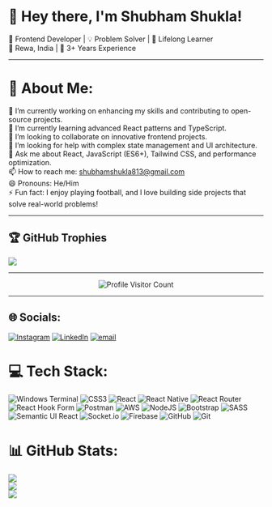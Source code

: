 # 👋 Hey there, I'm Shubham Shukla!

🚀 Frontend Developer | 💡 Problem Solver | 🎯 Lifelong Learner  
📍 Rewa, India | 💼 3+ Years Experience

---
# 💫 About Me:
🔭 I’m currently working on enhancing my skills and contributing to open-source projects.  <br>🌱 I’m currently learning advanced React patterns and TypeScript.  <br>👯 I’m looking to collaborate on innovative frontend projects.  <br>🤔 I’m looking for help with complex state management and UI architecture.  <br>💬 Ask me about React, JavaScript (ES6+), Tailwind CSS, and performance optimization.  <br>📫 How to reach me: shubhamshukla813@gmail.com  <br>😄 Pronouns: He/Him  <br>⚡ Fun fact: I enjoy playing football, and I love building side projects that solve real-world problems!<br>

---
## 🏆 GitHub Trophies
![](https://github-profile-trophy.vercel.app/?username=Shubh-411&theme=default_repocard&no-frame=false&no-bg=false&margin-w=4)

---
<p align="center">
  <img src="https://visitcount.itsvg.in/api?id=Shubh-411&icon=9&color=11" alt="Profile Visitor Count" />
</p>

---

## 🌐 Socials:
[![Instagram](https://img.shields.io/badge/Instagram-%23E4405F.svg?logo=Instagram&logoColor=white)](https://instagram.com/shukla__shubh) [![LinkedIn](https://img.shields.io/badge/LinkedIn-%230077B5.svg?logo=linkedin&logoColor=white)](https://linkedin.com/in/https://www.linkedin.com/in/shubham04shukla/) [![email](https://img.shields.io/badge/Email-D14836?logo=gmail&logoColor=white)](mailto:shubhamshukla813@gmail.com) 

# 💻 Tech Stack:
![Windows Terminal](https://img.shields.io/badge/Windows%20Terminal-%234D4D4D.svg?style=for-the-badge&logo=windows-terminal&logoColor=white) ![CSS3](https://img.shields.io/badge/css3-%231572B6.svg?style=for-the-badge&logo=css3&logoColor=white) ![React](https://img.shields.io/badge/react-%2320232a.svg?style=for-the-badge&logo=react&logoColor=%2361DAFB) ![React Native](https://img.shields.io/badge/react_native-%2320232a.svg?style=for-the-badge&logo=react&logoColor=%2361DAFB) ![React Router](https://img.shields.io/badge/React_Router-CA4245?style=for-the-badge&logo=react-router&logoColor=white) ![React Hook Form](https://img.shields.io/badge/React%20Hook%20Form-%23EC5990.svg?style=for-the-badge&logo=reacthookform&logoColor=white) ![Postman](https://img.shields.io/badge/Postman-FF6C37?style=for-the-badge&logo=postman&logoColor=white) ![AWS](https://img.shields.io/badge/AWS-%23FF9900.svg?style=for-the-badge&logo=amazon-aws&logoColor=white) ![NodeJS](https://img.shields.io/badge/node.js-6DA55F?style=for-the-badge&logo=node.js&logoColor=white) ![Bootstrap](https://img.shields.io/badge/bootstrap-%238511FA.svg?style=for-the-badge&logo=bootstrap&logoColor=white) ![SASS](https://img.shields.io/badge/SASS-hotpink.svg?style=for-the-badge&logo=SASS&logoColor=white) ![Semantic UI React](https://img.shields.io/badge/Semantic%20UI%20React-%2335BDB2.svg?style=for-the-badge&logo=SemanticUIReact&logoColor=white) ![Socket.io](https://img.shields.io/badge/Socket.io-black?style=for-the-badge&logo=socket.io&badgeColor=010101) ![Firebase](https://img.shields.io/badge/firebase-a08021?style=for-the-badge&logo=firebase&logoColor=ffcd34) ![GitHub](https://img.shields.io/badge/github-%23121011.svg?style=for-the-badge&logo=github&logoColor=white) ![Git](https://img.shields.io/badge/git-%23F05033.svg?style=for-the-badge&logo=git&logoColor=white)
# 📊 GitHub Stats:
![](https://github-readme-stats.vercel.app/api?username=Shubh-411&theme=dracula&hide_border=false&include_all_commits=true&count_private=true)<br/>
![](https://nirzak-streak-stats.vercel.app/?user=Shubh-411&theme=dracula&hide_border=false)<br/>
![](https://github-readme-stats.vercel.app/api/top-langs/?username=Shubh-411&theme=dracula&hide_border=false&include_all_commits=true&count_private=true&layout=compact)




